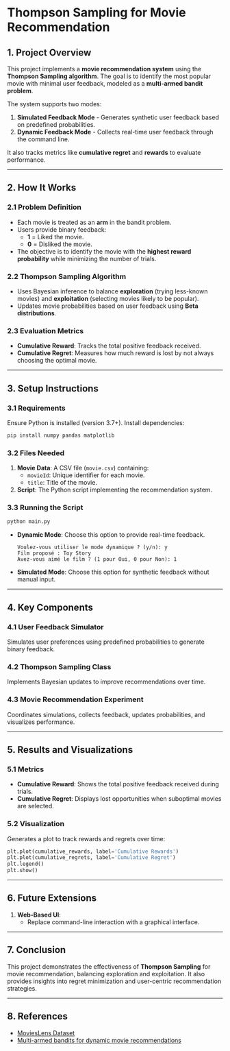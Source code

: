 # **Thompson Sampling for Movie Recommendation**

## **1. Project Overview**
This project implements a **movie recommendation system** using the **Thompson Sampling algorithm**. The goal is to identify the most popular movie with minimal user feedback, modeled as a **multi-armed bandit problem**.

The system supports two modes:
1. **Simulated Feedback Mode** - Generates synthetic user feedback based on predefined probabilities.
2. **Dynamic Feedback Mode** - Collects real-time user feedback through the command line.

It also tracks metrics like **cumulative regret** and **rewards** to evaluate performance.

---

## **2. How It Works**

### **2.1 Problem Definition**
- Each movie is treated as an **arm** in the bandit problem.
- Users provide binary feedback:
  - **1** = Liked the movie.
  - **0** = Disliked the movie.
- The objective is to identify the movie with the **highest reward probability** while minimizing the number of trials.

### **2.2 Thompson Sampling Algorithm**
- Uses Bayesian inference to balance **exploration** (trying less-known movies) and **exploitation** (selecting movies likely to be popular).
- Updates movie probabilities based on user feedback using **Beta distributions**.

### **2.3 Evaluation Metrics**
- **Cumulative Reward**: Tracks the total positive feedback received.
- **Cumulative Regret**: Measures how much reward is lost by not always choosing the optimal movie.

---

## **3. Setup Instructions**

### **3.1 Requirements**
Ensure Python is installed (version 3.7+). Install dependencies:
```bash
pip install numpy pandas matplotlib
```

### **3.2 Files Needed**
1. **Movie Data**: A CSV file (`movie.csv`) containing:
   - `movieId`: Unique identifier for each movie.
   - `title`: Title of the movie.
2. **Script**: The Python script implementing the recommendation system.

### **3.3 Running the Script**
```bash
python main.py
```

- **Dynamic Mode**: Choose this option to provide real-time feedback.
  ```
  Voulez-vous utiliser le mode dynamique ? (y/n): y
  Film proposé : Toy Story
  Avez-vous aimé le film ? (1 pour Oui, 0 pour Non): 1
  ```
- **Simulated Mode**: Choose this option for synthetic feedback without manual input.

---

## **4. Key Components**

### **4.1 User Feedback Simulator**
Simulates user preferences using predefined probabilities to generate binary feedback.

### **4.2 Thompson Sampling Class**
Implements Bayesian updates to improve recommendations over time.

### **4.3 Movie Recommendation Experiment**
Coordinates simulations, collects feedback, updates probabilities, and visualizes performance.

---

## **5. Results and Visualizations**

### **5.1 Metrics**
- **Cumulative Reward**: Shows the total positive feedback received during trials.
- **Cumulative Regret**: Displays lost opportunities when suboptimal movies are selected.

### **5.2 Visualization**
Generates a plot to track rewards and regrets over time:
```python
plt.plot(cumulative_rewards, label='Cumulative Rewards')
plt.plot(cumulative_regrets, label='Cumulative Regret')
plt.legend()
plt.show()
```

---

## **6. Future Extensions**

1. **Web-Based UI**:
   - Replace command-line interaction with a graphical interface.

---

## **7. Conclusion**
This project demonstrates the effectiveness of **Thompson Sampling** for movie recommendation, balancing exploration and exploitation. It also provides insights into regret minimization and user-centric recommendation strategies.

---

## **8. References**
- [MoviesLens Dataset](https://www.kaggle.com/datasets/grouplens/movielens-20m-dataset?resource=download&select=tag.csv)
- [Multi-armed bandits for dynamic movie recommendations](https://blog.insightdatascience.com/multi-armed-bandits-for-dynamic-movie-recommendations-5eb8f325ed1d)

